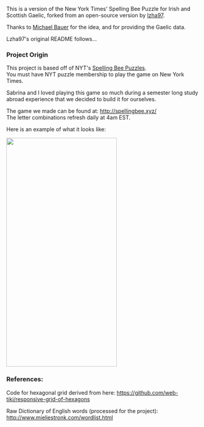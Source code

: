 This is a version of the New York Times' Spelling Bee Puzzle
for Irish and Scottish Gaelic, forked from an open-source version
by [lzha97](https://github.com/lzha97).

Thanks to [Michael Bauer](https://github.com/akerbeltz) for the idea, and for providing the Gaelic data.

Lzha97's original README follows...

### Project Origin
This project is based off of NYT's [Spelling Bee Puzzles](https://www.nytimes.com/puzzles/spelling-bee).
<br>You must have NYT puzzle membership to play the game on New York Times.

Sabrina and I loved playing this game so much during a semester long study abroad experience that we decided to build it for ourselves. 

The game we made can be found at: http://spellingbee.xyz/
<br>The letter combinations refresh daily at 4am EST. 

Here is an example of what it looks like:

<img src="screen_shot_game.png" width="290" height="600" />

###  References: 

Code for hexagonal grid derived from here: https://github.com/web-tiki/responsive-grid-of-hexagons

Raw Dictionary of English words (processed for the project): http://www.mieliestronk.com/wordlist.html
